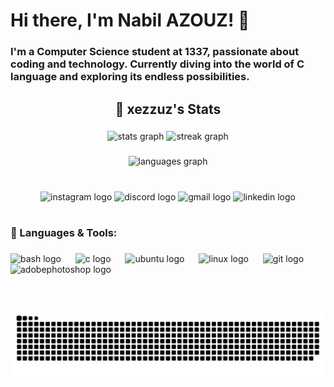 <h1 align="left">Hi there, I'm Nabil AZOUZ! 👋</h1>

###

<h3 align="left">I'm a Computer Science student at 1337, passionate about coding and technology. Currently diving into the world of C language and exploring its endless possibilities.</h3>

###

<h2 align="center">🚀   xezzuz's Stats</h2>

###

<div align="center">
  <img src="https://github-readme-stats.vercel.app/api?username=xezzuz&hide_title=true&hide_rank=false&show_icons=true&include_all_commits=true&count_private=true&disable_animations=false&theme=city_lights&locale=en&hide_border=true&order=1&custom_title=xezzuz's%20GitHub%20Stats" height="150" alt="stats graph"  />
  <img src="https://streak-stats.demolab.com?user=xezzuz&locale=en&mode=daily&theme=city_lights&hide_border=false&border_radius=5&order=3" height="150" alt="streak graph"  />
</div>

###

<div align="center">
  <img src="https://github-readme-stats.vercel.app/api/top-langs?username=xezzuz&locale=en&hide_title=false&layout=compact&card_width=320&langs_count=5&theme=city_lights&hide_border=false&order=2" height="150" alt="languages graph"  />
</div>

###

<h1 align="left"></h1>

###

<div align="center">
  <img src="https://raw.githubusercontent.com/maurodesouza/profile-readme-generator/master/src/assets/icons/social/instagram/default.svg" width="80" height="50" alt="instagram logo"  />
  <img src="https://raw.githubusercontent.com/maurodesouza/profile-readme-generator/master/src/assets/icons/social/discord/default.svg" width="80" height="50" alt="discord logo"  />
  <img src="https://raw.githubusercontent.com/maurodesouza/profile-readme-generator/master/src/assets/icons/social/gmail/default.svg" width="80" height="50" alt="gmail logo"  />
  <img src="https://raw.githubusercontent.com/maurodesouza/profile-readme-generator/master/src/assets/icons/social/linkedin/default.svg" width="80" height="50" alt="linkedin logo"  />
</div>

###

<h1 align="left"></h1>

###

<h3 align="left">🔧 Languages & Tools:</h3>

###

<div align="left">
  <img src="https://cdn.simpleicons.org/gnubash/4EAA25" height="40" alt="bash logo"  />
  <img width="15" />
  <img src="https://skillicons.dev/icons?i=c" height="40" alt="c logo"  />
  <img width="15" />
  <img src="https://cdn.jsdelivr.net/gh/devicons/devicon/icons/ubuntu/ubuntu-plain.svg" height="40" alt="ubuntu logo"  />
  <img width="15" />
  <img src="https://skillicons.dev/icons?i=linux" height="40" alt="linux logo"  />
  <img width="15" />
  <img src="https://cdn.jsdelivr.net/gh/devicons/devicon/icons/git/git-original.svg" height="40" alt="git logo"  />
  <img width="15" />
  <img src="https://skillicons.dev/icons?i=ps" height="40" alt="adobephotoshop logo"  />
</div>

###

<h1 align="left"></h1>

###

<br clear="both">

<img src="https://raw.githubusercontent.com/xezzuz/xezzuz/output/snake.svg" alt="Snake animation" />

###
